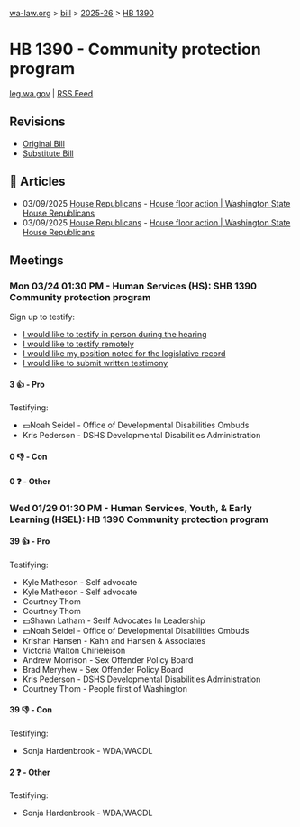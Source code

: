 [wa-law.org](/) > [bill](/bill/) > [2025-26](/bill/2025-26/) > [HB 1390](/bill/2025-26/hb/1390/)

# HB 1390 - Community protection program
[leg.wa.gov](https://app.leg.wa.gov/billsummary?BillNumber=1390&Year=2025&Initiative=false) | [RSS Feed](./rss.xml)

## Revisions
* [Original Bill](1/)
* [Substitute Bill](S/)

## 📰 Articles
* 03/09/2025 [House Republicans](/org/house_republicans/) - [House floor action | Washington State House Republicans](http://houserepublicans.wa.gov/current/house-floor-action/#:~:text=House%20Bill%201390)
* 03/09/2025 [House Republicans](/org/house_republicans/) - [House floor action | Washington State House Republicans](https://houserepublicans.wa.gov/current/house-floor-action/#:~:text=House%20Bill%201390)

## Meetings
### Mon 03/24 01:30 PM - Human Services (HS): SHB 1390 Community protection program
Sign up to testify:
* [I would like to testify in person during the hearing](https://app.leg.wa.gov/csi/Testifier/Add?chamber=House&mId=33171&aId=166243&caId=26638&tId=1)
* [I would like to testify remotely](https://app.leg.wa.gov/csi/Testifier/Add?chamber=House&mId=33171&aId=166243&caId=26638&tId=2)
* [I would like my position noted for the legislative record](https://app.leg.wa.gov/csi/Testifier/Add?chamber=House&mId=33171&aId=166243&caId=26638&tId=3)
* [I would like to submit written testimony](https://app.leg.wa.gov/csi/Testifier/Add?chamber=House&mId=33171&aId=166243&caId=26638&tId=4)

#### 3 👍 - Pro
Testifying:
* 💵Noah Seidel - Office of Developmental Disabilities Ombuds
* Kris Pederson - DSHS Developmental Disabilities Administration

#### 0 👎 - Con

#### 0 ❓ - Other

### Wed 01/29 01:30 PM - Human Services, Youth, & Early Learning (HSEL): HB 1390 Community protection program
#### 39 👍 - Pro
Testifying:
* Kyle Matheson - Self advocate
* Kyle Matheson - Self advocate
* Courtney Thom
* Courtney Thom
* 💵Shawn Latham - Serlf Advocates In Leadership
* 💵Noah Seidel - Office of Developmental Disabilities Ombuds
* Krishan Hansen - Kahn and Hansen & Associates
* Victoria Walton Chirieleison
* Andrew Morrison - Sex Offender Policy Board
* Brad Meryhew - Sex Offender Policy Board
* Kris Pederson - DSHS Developmental Disabilities Administration
* Courtney Thom - People first of Washington

#### 39 👎 - Con
Testifying:
* Sonja Hardenbrook - WDA/WACDL

#### 2 ❓ - Other
Testifying:
* Sonja Hardenbrook - WDA/WACDL
